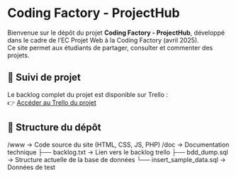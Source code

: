 # Coding Factory - ProjectHub

Bienvenue sur le dépôt du projet **Coding Factory - ProjectHub**, développé dans le cadre de l’EC Projet Web à la Coding Factory (avril 2025).  
Ce site permet aux étudiants de partager, consulter et commenter des projets.

## 🔗 Suivi de projet

Le backlog complet du projet est disponible sur Trello :  
👉 [Accéder au Trello du projet](https://trello.com/b/cnsd4DM9/projects-hub)

## 📁 Structure du dépôt

/www → Code source du site (HTML, CSS, JS, PHP) 
/doc → Documentation technique 
├── backlog.txt → Lien vers le backlog trello
├── bdd_dump.sql → Structure actuelle de la base de données 
└── insert_sample_data.sql → Données de test 
